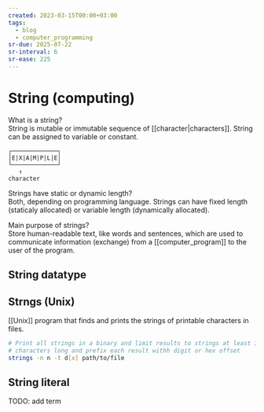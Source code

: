 ```yaml
---
created: 2023-03-15T00:00+03:00
tags:
  - blog
  - computer_programming
sr-due: 2025-07-22
sr-interval: 6
sr-ease: 225
---
```


# String (computing)

What is a string?
<br class="f">
String is mutable or immutable sequence of [[character|characters]]. String can
be assigned to variable or constant.
```
┌─────────────┐
│E|X|A|M|P|L|E│
└─────────────┘
   ↑
character
```

Strings have static or dynamic length?
<br class="f">
Both, depending on programming language. Strings can have fixed length
(staticaly allocated) or variable length (dynamically allocated).

Main purpose of strings?
<br class="f">
Store human-readable text, like words and sentences, which are used to
communicate information (exchange) from a [[computer_program]] to the user of
the program.

## String datatype

## Strngs (Unix)

[[Unix]] program that finds and prints the strings of printable characters in
files.

```sh
# Print all strings in a binary and limit results to strings at least 10
# characters long and prefix each result withh digit or hex offset
strings -n n -t d[x] path/to/file
```

## String literal

TODO: add term
